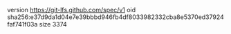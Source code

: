 version https://git-lfs.github.com/spec/v1
oid sha256:e37d9da1d04e7e39bbbd946fb4df8033982332cba8e5370ed37924faf741f03a
size 3374
